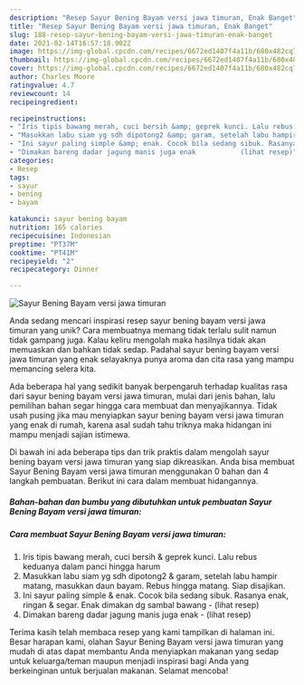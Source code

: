 ```yaml
---
description: "Resep Sayur Bening Bayam versi jawa timuran, Enak Banget"
title: "Resep Sayur Bening Bayam versi jawa timuran, Enak Banget"
slug: 188-resep-sayur-bening-bayam-versi-jawa-timuran-enak-banget
date: 2021-02-14T16:57:18.902Z
image: https://img-global.cpcdn.com/recipes/6672ed1407f4a11b/680x482cq70/sayur-bening-bayam-versi-jawa-timuran-foto-resep-utama.jpg
thumbnail: https://img-global.cpcdn.com/recipes/6672ed1407f4a11b/680x482cq70/sayur-bening-bayam-versi-jawa-timuran-foto-resep-utama.jpg
cover: https://img-global.cpcdn.com/recipes/6672ed1407f4a11b/680x482cq70/sayur-bening-bayam-versi-jawa-timuran-foto-resep-utama.jpg
author: Charles Moore
ratingvalue: 4.7
reviewcount: 14
recipeingredient:

recipeinstructions:
- "Iris tipis bawang merah, cuci bersih &amp; geprek kunci. Lalu rebus keduanya dalam panci hingga harum"
- "Masukkan labu siam yg sdh dipotong2 &amp; garam, setelah labu hampir matang, masukkan daun bayam. Rebus hingga matang. Siap disajikan."
- "Ini sayur paling simple &amp; enak. Cocok bila sedang sibuk. Rasanya enak, ringan &amp; segar. Enak dimakan dg sambal bawang           (lihat resep)"
- "Dimakan bareng dadar jagung manis juga enak           (lihat resep)"
categories:
- Resep
tags:
- sayur
- bening
- bayam

katakunci: sayur bening bayam 
nutrition: 165 calories
recipecuisine: Indonesian
preptime: "PT37M"
cooktime: "PT41M"
recipeyield: "2"
recipecategory: Dinner

---
```



![Sayur Bening Bayam versi jawa timuran](https://img-global.cpcdn.com/recipes/6672ed1407f4a11b/680x482cq70/sayur-bening-bayam-versi-jawa-timuran-foto-resep-utama.jpg)

Anda sedang mencari inspirasi resep sayur bening bayam versi jawa timuran yang unik? Cara membuatnya memang tidak terlalu sulit namun tidak gampang juga. Kalau keliru mengolah maka hasilnya tidak akan memuaskan dan bahkan tidak sedap. Padahal sayur bening bayam versi jawa timuran yang enak selayaknya punya aroma dan cita rasa yang mampu memancing selera kita.



Ada beberapa hal yang sedikit banyak berpengaruh terhadap kualitas rasa dari sayur bening bayam versi jawa timuran, mulai dari jenis bahan, lalu pemilihan bahan segar hingga cara membuat dan menyajikannya. Tidak usah pusing jika mau menyiapkan sayur bening bayam versi jawa timuran yang enak di rumah, karena asal sudah tahu triknya maka hidangan ini mampu menjadi sajian istimewa.


Di bawah ini ada beberapa tips dan trik praktis dalam mengolah sayur bening bayam versi jawa timuran yang siap dikreasikan. Anda bisa membuat Sayur Bening Bayam versi jawa timuran menggunakan 0 bahan dan 4 langkah pembuatan. Berikut ini cara dalam membuat hidangannya.

<!--inarticleads1-->

##### Bahan-bahan dan bumbu yang dibutuhkan untuk pembuatan Sayur Bening Bayam versi jawa timuran:





<!--inarticleads2-->

##### Cara membuat Sayur Bening Bayam versi jawa timuran:

1. Iris tipis bawang merah, cuci bersih &amp; geprek kunci. Lalu rebus keduanya dalam panci hingga harum
1. Masukkan labu siam yg sdh dipotong2 &amp; garam, setelah labu hampir matang, masukkan daun bayam. Rebus hingga matang. Siap disajikan.
1. Ini sayur paling simple &amp; enak. Cocok bila sedang sibuk. Rasanya enak, ringan &amp; segar. Enak dimakan dg sambal bawang -           (lihat resep)
1. Dimakan bareng dadar jagung manis juga enak -           (lihat resep)




Terima kasih telah membaca resep yang kami tampilkan di halaman ini. Besar harapan kami, olahan Sayur Bening Bayam versi jawa timuran yang mudah di atas dapat membantu Anda menyiapkan makanan yang sedap untuk keluarga/teman maupun menjadi inspirasi bagi Anda yang berkeinginan untuk berjualan makanan. Selamat mencoba!
